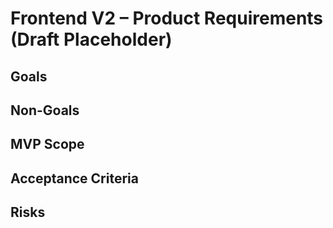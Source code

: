 # Frontend V2 – Product Requirements (Draft Placeholder)

## Goals

## Non-Goals

## MVP Scope

## Acceptance Criteria

## Risks

